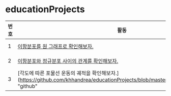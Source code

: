 educationProjects
======
|번호|활동|날짜|
|---|---|---|
|1|[이항분포를 원 그래프로 확인해보자.](https://github.com/khhandrea/educationProjects/blob/master/binomial.ipynb "github")|2020-03-05|
|2|[이항분포와 정규분포 사이의 관계를 확인해보자.](https://github.com/khhandrea/educationProjects/blob/master/binomial2normal.ipynb "github")|2020-03-06|
|3|[각도에 따른 포물선 운동의 궤적을 확인해보자.](https://github.com/khhandrea/educationProjects/blob/master/projectile%20motion.py "github"|2020-03-07|
